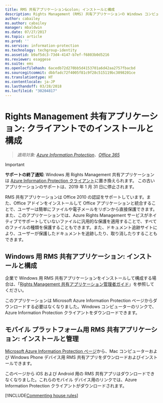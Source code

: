 ```yaml
---
title: RMS 共有アプリケーション&colon; インストールと構成
description: Rights Management (RMS) 共有アプリケーションの Windows コンピューターおよびモバイルデバイスへのデプロイに関する管理者向けの情報です。
author: cabailey
ms.author: cabailey
manager: mbaldwin
ms.date: 07/27/2017
ms.topic: article
ms.prod: ''
ms.service: information-protection
ms.technology: techgroup-identity
ms.assetid: b9af5dc3-73d4-4147-b7ef-f6803b0d5216
ms.reviewer: esaggese
ms.suite: ems
ms.openlocfilehash: 6acedb72d270bb5d4153701a6d42aa2757fbacbd
ms.sourcegitcommit: dbbfadc72f4005f81c9f28c515119bc3098201ce
ms.translationtype: HT
ms.contentlocale: ja-JP
ms.lasthandoff: 03/28/2018
ms.locfileid: "30204817"
---
```

# <a name="rights-management-sharing-application-installation-and-configuration-for-clients"></a>Rights Management 共有アプリケーション: クライアントでのインストールと構成

>*適用対象: [Azure Information Protection](https://azure.microsoft.com/pricing/details/information-protection)、[Office 365](http://download.microsoft.com/download/E/C/F/ECF42E71-4EC0-48FF-AA00-577AC14D5B5C/Azure_Information_Protection_licensing_datasheet_EN-US.pdf)*

> [!IMPORTANT]
> **サポートの終了通知**: Windows 用 Rights Management 共有アプリケーションは [Azure Information Protection クライアント](../rms-client/aip-client.md)に置き換えられます。 この古いアプリケーションのサポートは、2019 年 1 月 31 日に停止されます。 
 
RMS 共有アプリケーションは Office 2010 の認証をサポートしています。また、Office アドインをインストールして Office アプリケーションと統合することで、ユーザーは簡単にファイルや電子メールをリボンから直接保護できます。 また、このアプリケーションでは、Azure Rights Management サービスがネイティブでサポートしていないファイルに汎用的な保護を適用することで、すべてのファイルの種類を保護することもできます。また、ドキュメント追跡サイトにより、ユーザーが保護したドキュメントを追跡したり、取り消したりすることもできます。

## <a name="the-rms-sharing-application-for-windows-installation-and-configuration"></a>Windows 用 RMS 共有アプリケーション: インストールと構成
企業で Windows 用 RMS 共有アプリケーションをインストールして構成する場合は、「[Rights Management 共有アプリケーション管理者ガイド](../rms-client/sharing-app-admin-guide.md)」を参照してください。

このアプリケーションは Microsoft Azure Information Protection ページからダウンロードする必要はなくなりました。Windows コンピューターのリンクで、Azure Information Protection クライアントをダウンロードできます。 


## <a name="the-rms-sharing-application-for-mobile-platforms-installation-and-management"></a>モバイル プラットフォーム用 RMS 共有アプリケーション: インストールと管理
[Microsoft Azure Information Protection ページ](https://go.microsoft.com/fwlink/?LinkId=303970)から、Mac コンピューターおよび Windows Phone デバイス用 RMS 共有アプリをダウンロードおよびインストールできます。 

このページから iOS および Android 用の RMS 共有アプリはダウンロードできなくなりました。これらのモバイル デバイス用のリンクでは、Azure Information Protection クライアントがダウンロードされます。 


[!INCLUDE[Commenting house rules](../includes/houserules.md)]



